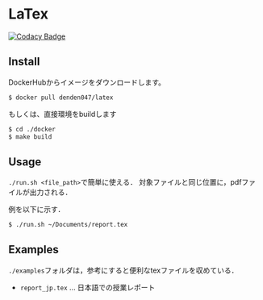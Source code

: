 # LaTex

[![Codacy Badge](https://api.codacy.com/project/badge/Grade/c9770adc53374442a0e4c85dae15aefe)](https://app.codacy.com/app/DenDen047/LaTex?utm_source=github.com&utm_medium=referral&utm_content=DenDen047/LaTex&utm_campaign=Badge_Grade_Dashboard)

## Install
DockerHubからイメージをダウンロードします。
```bash
$ docker pull denden047/latex
```

もしくは、直接環境をbuildします
```bash
$ cd ./docker
$ make build
```

## Usage
`./run.sh <file_path>`で簡単に使える．
対象ファイルと同じ位置に，pdfファイルが出力される．

例を以下に示す．

```bash
$ ./run.sh ~/Documents/report.tex
```


## Examples
`./examples`フォルダは，参考にすると便利なtexファイルを収めている．

* `report_jp.tex` ... 日本語での授業レポート
